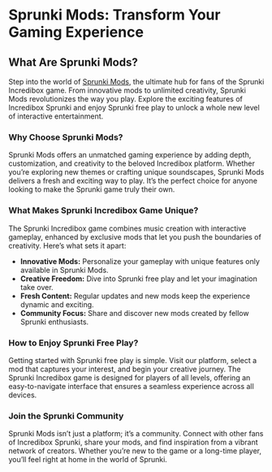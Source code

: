 <h1>Sprunki Mods: Transform Your Gaming Experience</h1> <h2>What Are Sprunki Mods?</h2> <p>Step into the world of <a href="https://sprunkimod.github.io/">Sprunki Mods</a>, the ultimate hub for fans of the Sprunki Incredibox game. From innovative mods to unlimited creativity, Sprunki Mods revolutionizes the way you play. Explore the exciting features of Incredibox Sprunki and enjoy Sprunki free play to unlock a whole new level of interactive entertainment.</p> <h3>Why Choose Sprunki Mods?</h3> <p>Sprunki Mods offers an unmatched gaming experience by adding depth, customization, and creativity to the beloved Incredibox platform. Whether you’re exploring new themes or crafting unique soundscapes, Sprunki Mods delivers a fresh and exciting way to play. It’s the perfect choice for anyone looking to make the Sprunki game truly their own.</p> <h3>What Makes Sprunki Incredibox Game Unique?</h3> <p>The Sprunki Incredibox game combines music creation with interactive gameplay, enhanced by exclusive mods that let you push the boundaries of creativity. Here’s what sets it apart:</p> <ul> <li><strong>Innovative Mods:</strong> Personalize your gameplay with unique features only available in Sprunki Mods.</li> <li><strong>Creative Freedom:</strong> Dive into Sprunki free play and let your imagination take over.</li> <li><strong>Fresh Content:</strong> Regular updates and new mods keep the experience dynamic and exciting.</li> <li><strong>Community Focus:</strong> Share and discover new mods created by fellow Sprunki enthusiasts.</li> </ul> <h3>How to Enjoy Sprunki Free Play?</h3> <p>Getting started with Sprunki free play is simple. Visit our platform, select a mod that captures your interest, and begin your creative journey. The Sprunki Incredibox game is designed for players of all levels, offering an easy-to-navigate interface that ensures a seamless experience across all devices.</p> <h3>Join the Sprunki Community</h3> <p>Sprunki Mods isn’t just a platform; it’s a community. Connect with other fans of Incredibox Sprunki, share your mods, and find inspiration from a vibrant network of creators. Whether you’re new to the game or a long-time player, you’ll feel right at home in the world of Sprunki.</p> 
